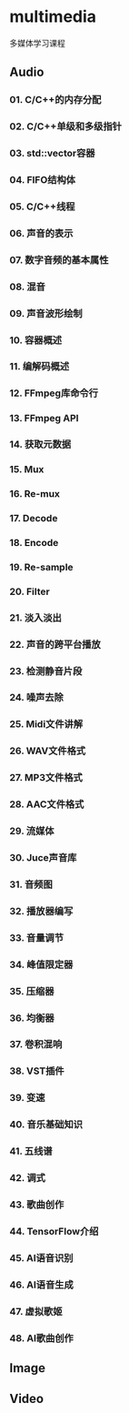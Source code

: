 # multimedia
多媒体学习课程

## Audio

### 01. C/C++的内存分配

### 02. C/C++单级和多级指针

### 03. std::vector容器

### 04. FIFO结构体

### 05. C/C++线程

### 06. 声音的表示

### 07. 数字音频的基本属性

### 08. 混音

### 09. 声音波形绘制

### 10. 容器概述

### 11. 编解码概述

### 12. FFmpeg库命令行

### 13. FFmpeg API

### 14. 获取元数据

### 15. Mux

### 16. Re-mux

### 17. Decode

### 18. Encode

### 19. Re-sample

### 20. Filter

### 21. 淡入淡出

### 22. 声音的跨平台播放

### 23. 检测静音片段

### 24. 噪声去除

### 25. Midi文件讲解

### 26. WAV文件格式

### 27. MP3文件格式

### 28. AAC文件格式

### 29. 流媒体

### 30. Juce声音库

### 31. 音频图

### 32. 播放器编写

### 33. 音量调节

### 34. 峰值限定器

### 35. 压缩器

### 36. 均衡器

### 37. 卷积混响

### 38. VST插件

### 39. 变速

### 40. 音乐基础知识

### 41. 五线谱

### 42. 调式

### 43. 歌曲创作

### 44. TensorFlow介绍

### 45. AI语音识别

### 46. AI语音生成

### 47. 虚拟歌姬

### 48. AI歌曲创作

## Image

## Video
